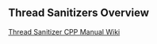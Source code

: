 ## Thread Sanitizers Overview

[Thread Sanitizer CPP Manual Wiki](https://github.com/google/sanitizers/wiki/ThreadSanitizerCppManual)